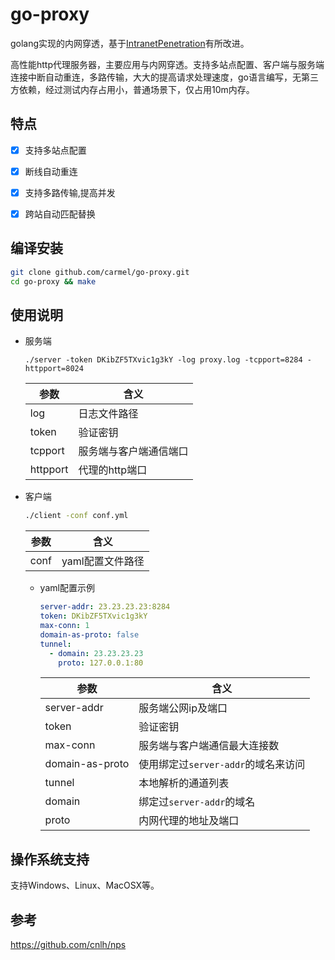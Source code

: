 # go-proxy
golang实现的内网穿透，基于[IntranetPenetration](github.com/alongL/IntranetPenetration)有所改进。


高性能http代理服务器，主要应用与内网穿透。支持多站点配置、客户端与服务端连接中断自动重连，多路传输，大大的提高请求处理速度，go语言编写，无第三方依赖，经过测试内存占用小，普通场景下，仅占用10m内存。


## 特点

- [X] 支持多站点配置
- [X] 断线自动重连
- [X] 支持多路传输,提高并发
- [X] 跨站自动匹配替换


## 编译安装
```sh
git clone github.com/carmel/go-proxy.git
cd go-proxy && make
```

## 使用说明 
- 服务端 
  ```
  ./server -token DKibZF5TXvic1g3kY -log proxy.log -tcpport=8284 -httpport=8024
  ```

  参数 | 含义
  ---|---
  log | 日志文件路径
  token | 验证密钥
  tcpport | 服务端与客户端通信端口
  httpport | 代理的http端口

- 客户端
  ```sh
  ./client -conf conf.yml
  ```
  参数 | 含义
  ---|---
  conf | yaml配置文件路径

  - yaml配置示例
    ```yml
    server-addr: 23.23.23.23:8284
    token: DKibZF5TXvic1g3kY
    max-conn: 1
    domain-as-proto: false
    tunnel:
      - domain: 23.23.23.23
        proto: 127.0.0.1:80
    ```
    参数 | 含义
    ---|---
    server-addr | 服务端公网ip及端口
    token | 验证密钥
    max-conn | 服务端与客户端通信最大连接数
    domain-as-proto | 使用绑定过`server-addr`的域名来访问
    tunnel | 本地解析的通道列表
    domain | 绑定过`server-addr`的域名
    proto | 内网代理的地址及端口


## 操作系统支持  
支持Windows、Linux、MacOSX等。

## 参考
https://github.com/cnlh/nps
